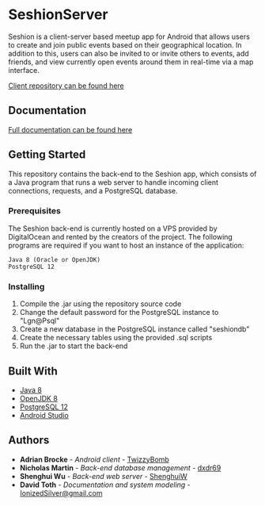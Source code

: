 # SeshionServer

Seshion is a client-server based meetup app for Android that allows users to create and join public events based on their geographical location. In addition to this, 
users can also be invited to or invite others to events, add friends, and view currently open events around them in real-time via a map interface.

[Client repository can be found here](https://github.com/dxdr69/SeshionClient)

## Documentation

[Full documentation can be found here](https://drive.google.com/drive/folders/1WrRzsw0rnPyAzixODXPZbLkHebdfItTs?usp=sharing)

## Getting Started

This repository contains the back-end to the Seshion app, which consists of a Java program that runs a web server to handle incoming client connections, requests, and a PostgreSQL database.

### Prerequisites

The Seshion back-end is currently hosted on a VPS provided by DigitalOcean and rented by the creators of the project. The following programs are required if you want to host an instance of the application: 

```
Java 8 (Oracle or OpenJDK)
PostgreSQL 12
```

### Installing

1. Compile the .jar using the repository source code
2. Change the default password for the PostgreSQL instance to "Lgn@Psql"
3. Create a new database in the PostgreSQL instance called "seshiondb" 
4. Create the necessary tables using the provided .sql scripts
5. Run the .jar to start the back-end

## Built With

* [Java 8](https://java.com/en/download/faq/java8.xml)
* [OpenJDK 8](https://wiki.openjdk.java.net/display/jdk8u/Main)
* [PostgreSQL 12](https://www.postgresql.org/docs/12/index.html)
* [Android Studio](https://developer.android.com/studio?hl=it)

## Authors

* **Adrian Brocke** - *Android client* - [TwizzyBomb](https://github.com/TwizzyBomb)
* **Nicholas Martin** - *Back-end database management* - [dxdr69](https://github.com/dxdr69)
* **Shenghui Wu** - *Back-end web server* - [ShenghuiW](https://github.com/ShenghuiW)
* **David Toth** - *Documentation and system modeling* - IonizedSilver@gmail.com
